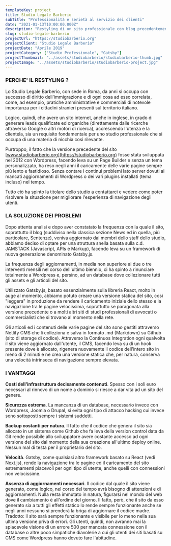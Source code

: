 ```yaml
---
templateKey: project
title: Studio Legale Barberio
subTitle: "Professionalità e serietà al servizio dei clienti"
date: "2021-01-13T10:00:00.000Z"
description: "Restyling di un sito professionale con blog precedentemente sviluppato con Wordpress ed un Page Builder e da noi costruito con Gatsby e Netlify CMS per renderlo sicuro e veloce."
slug: studio-legale-barberio
projectUrl: "https://studiobarberio.org"
projectClient: "Studio Legale Barberio"
projectDate: "Aprile 2019"
projectCategory: ["Studio Professionale", "Gatsby"]
projectThumbnail: "../assets/studiobarberio/studiobarberio-thumb.jpg"
projectImage: "../assets/studiobarberio/studiobarberio-project.jpg"
---
```

### PERCHE' IL RESTYLING ?

Lo Studio Legale Barberio, con sede in Roma, da anni si occupa con successo di diritto dell'immigrazione e di ogni cosa ad esso correlata, come, ad esempio, pratiche amministrative e commerciali di notevole importanza per i cittadini stranieri presenti sul territorio italiano.

Logico, quindi, che avere un sito internet, anche in inglese, in grado di generare leads qualificate ed organiche (direttamente dalle ricerche attraverso Google o altri motori di ricerca), accrescendo l'utenza e la clientela, sia un requisito fondamentale per uno studio professionale che si occupa di una materia di nicchia così rilevante.

Purtroppo, il fatto che la versione precedente del sito [www.studiobarberio.org](https://studiobarberio.org) fosse stata sviluppata nel 2012 con Wordpress, facendo leva su un Page Builder e senza un tema personalizzato, ha reso negli anni il caricamente delle varie pagine sempre più lento e fastidioso. Senza contare i continui problemi lato server dovuti ai mancati aggiornamenti di Wordpress o dei vari plugins installati (tema incluso) nel tempo.

Tutto ciò ha spinto la titolare dello studio a contattarci e vedere come poter risolvere la situazione per migliorare l'esperienza di navigazione degli utenti.

### LA SOLUZIONE DEI PROBLEMI

Dopo attenta analisi e dopo aver constatato la frequenza con la quale il sito, soprattutto il blog (suddiviso nella classica sezione News ed in quella, più particolare, Sentenze), veniva aggiornato dai membri dello staff dello studio, abbiamo deciso di optare per una struttura snella basata sulla c.d. JAMSTACK (Javascript, APIs e Markup), facendo leva su un framework di nuova generazione denominato Gatsby.js.

La frequenza degli aggiornamenti, in media non superiore ai due o tre interventi mensili nel corso dell'ultimo biennio, ci ha spinto a rinunciare totalmente a Wordpress e, persino, ad un database dove collezionare tutti gli assets e gli articoli del sito.

Utilizzato Gatsby.js, basato essenzialmente sulla libreria React, molto in auge al momento, abbiamo potuto creare una versione statica del sito, così "leggera" in produzione da rendere il caricamento iniziale dello stesso e la navigazione tra le pagine velocissima, soprattutto se paragonata alla versione precedente o a molti altri siti di studi professionali di avvocati o commercialisti che si trovano al momento nella rete.

Gli articoli ed i contenuti delle varie pagine del sito sono gestiti attraverso Netlify CMS che li colleziona e salva in formato .md (Markdown) su Github (sito di storage di codice). Attraverso la Continuos Integration ogni qualvolta il sito viene aggiornato dall'utente, il CMS, facendo leva su di un hook presente dove è allocato, rigenera nuovamente il codice dell'intero sito in meno di 2 minuti e ne crea una versione statica che, per natura, conserva una velocità intrinseca di navigazione sempre elevata.

### I VANTAGGI

**Costi dell'infrastruttura decisamente contenuti**. Spesso con i soli euro necessari al rinnovo di un nome a dominio si riesce a dar vita ad un sito del genere.

**Sicurezza estrema**. La mancanza di un database, necessario invece con Wordpress, Joomla o Drupal, si evita ogni tipo di attacco hacking cui invece sono sottoposti sempre i sistemi suddetti.

**Backup costanti per natura**. Il fatto che il codice che genera il sito sia allocato in un sistema come Github che fa leva della version control data da Git rende possibile allo sviluppatore avere costante accesso ad ogni versione del sito dal momento della sua creazione all'ultimo deploy online. Nessun mal di testa per il proprietario del sito.

**Velocità**. Gatsby, come qualsiasi altro framework basato su React (vedi Next.js), rende la navigazione tra le pagine ed il caricamento del sito estremamenti piacevoli per ogni tipo di utente, anche quelli con connessioni non velocissime.

**Assenza di aggiornamenti necessari**. Il codice dal quale il sito viene generato, come logico, nel corso del tempo avrà bisogno di attenzioni e di aggiornamenti. Nulla resta immutato in natura, figurarsi nel mondo del web dove il cambiamento è all'ordine del giorno. Il fatto, però, che il sito da esso generato sia a tutti gli effetti statico lo rende sempre funzionante anche se negli anni nessuno si prenderà la briga di aggiornare il codice madre. Tradotto: il sito sarà sempre funzionante e visibile per lo meno nella sua ultima versione priva di errori. Gli utenti, quindi, non avranno mai la spiacevole visione di un errore 500 per mancata connessione con il database o altre poco simpatiche diavolerie a cui gli utenti dei siti basati su CMS come Wordpress hanno dovuto fare l'abitudine.

